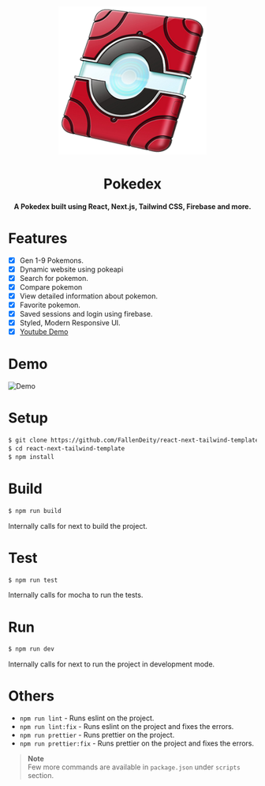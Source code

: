 <p align="center"><img src="./public/logo.png" alt="Logo" width="300" height="300"></p>
<h1 align="center">Pokedex</h1>
<h4 align="center">A Pokedex built using React, Next.js, Tailwind CSS, Firebase and more.</h4>

# Features

- [x] Gen 1-9 Pokemons.
- [x] Dynamic website using pokeapi
- [x] Search for pokemon.
- [x] Compare pokemon
- [x] View detailed information about pokemon.
- [x] Favorite pokemon.
- [x] Saved sessions and login using firebase.
- [x] Styled, Modern Responsive UI.
- [x] [Youtube Demo](https://youtu.be/tmB-VRgXhE4)

# Demo

![Demo](./public/demo.gif)

# Setup

```bash
$ git clone https://github.com/FallenDeity/react-next-tailwind-template
$ cd react-next-tailwind-template
$ npm install
```

# Build

```bash
$ npm run build
```

Internally calls for next to build the project.

# Test

```bash
$ npm run test
```

Internally calls for mocha to run the tests.

# Run

```bash
$ npm run dev
```

Internally calls for next to run the project in development mode.

# Others

- `npm run lint` - Runs eslint on the project.
- `npm run lint:fix` - Runs eslint on the project and fixes the errors.
- `npm run prettier` - Runs prettier on the project.
- `npm run prettier:fix` - Runs prettier on the project and fixes the errors.

> **Note**  
> Few more commands are available in `package.json` under `scripts` section.
